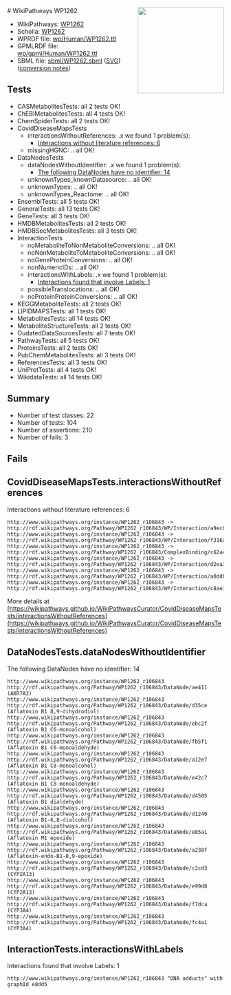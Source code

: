<img style="float: right; width: 200px" src="../logo.png" />
# WikiPathways WP1262

* WikiPathways: [WP1262](https://identifiers.org/wikipathways:WP1262)
* Scholia: [WP1262](https://scholia.toolforge.org/wikipathways/WP1262)
* WPRDF file: [wp/Human/WP1262.ttl](../wp/Human/WP1262.ttl)
* GPMLRDF file: [wp/gpml/Human/WP1262.ttl](../wp/gpml/Human/WP1262.ttl)
* SBML file: [sbml/WP1262.sbml](../sbml/WP1262.sbml) ([SVG](../sbml/WP1262.svg)) ([conversion notes](../sbml/WP1262.txt))

## Tests
* CASMetabolitesTests: all 2 tests OK!
* ChEBIMetabolitesTests: all 4 tests OK!
* ChemSpiderTests: all 2 tests OK!
* CovidDiseaseMapsTests
    * interactionsWithoutReferences: .x we found 1 problem(s):
        * [Interactions without literature references: 6](#2e295934)
    * missingHGNC: .. all OK!
* DataNodesTests
    * dataNodesWithoutIdentifier: .x we found 1 problem(s):
        * [The following DataNodes have no identifier: 14](#8792c494)
    * unknownTypes_knownDatasource: .. all OK!
    * unknownTypes: .. all OK!
    * unknownTypes_Reactome: .. all OK!
* EnsemblTests: all 5 tests OK!
* GeneralTests: all 13 tests OK!
* GeneTests: all 3 tests OK!
* HMDBMetabolitesTests: all 2 tests OK!
* HMDBSecMetabolitesTests: all 3 tests OK!
* InteractionTests
    * noMetaboliteToNonMetaboliteConversions: .. all OK!
    * noNonMetaboliteToMetaboliteConversions: .. all OK!
    * noGeneProteinConversions: .. all OK!
    * nonNumericIDs: .. all OK!
    * interactionsWithLabels: .x we found 1 problem(s):
        * [Interactions found that involve Labels: 1](#630d2678)
    * possibleTranslocations: .. all OK!
    * noProteinProteinConversions: .. all OK!
* KEGGMetaboliteTests: all 2 tests OK!
* LIPIDMAPSTests: all 1 tests OK!
* MetabolitesTests: all 14 tests OK!
* MetaboliteStructureTests: all 2 tests OK!
* OudatedDataSourcesTests: all 7 tests OK!
* PathwayTests: all 5 tests OK!
* ProteinsTests: all 2 tests OK!
* PubChemMetabolitesTests: all 3 tests OK!
* ReferencesTests: all 3 tests OK!
* UniProtTests: all 4 tests OK!
* WikidataTests: all 14 tests OK!


## Summary

* Number of test classes: 22
* Number of tests: 104
* Number of assertions: 210
* Number of fails: 3

## Fails

<a name="2e295934" />

## CovidDiseaseMapsTests.interactionsWithoutReferences

Interactions without literature references: 6
```
http://www.wikipathways.org/instance/WP1262_r106843 -> http://rdf.wikipathways.org/Pathway/WP1262_r106843/WP/Interaction/a9ec0
http://www.wikipathways.org/instance/WP1262_r106843 -> http://rdf.wikipathways.org/Pathway/WP1262_r106843/WP/Interaction/f316a
http://www.wikipathways.org/instance/WP1262_r106843 -> http://rdf.wikipathways.org/Pathway/WP1262_r106843/ComplexBinding/c62a4
http://www.wikipathways.org/instance/WP1262_r106843 -> http://rdf.wikipathways.org/Pathway/WP1262_r106843/WP/Interaction/d2ea3
http://www.wikipathways.org/instance/WP1262_r106843 -> http://rdf.wikipathways.org/Pathway/WP1262_r106843/WP/Interaction/a0ddb
http://www.wikipathways.org/instance/WP1262_r106843 -> http://rdf.wikipathways.org/Pathway/WP1262_r106843/WP/Interaction/c8ae1
```

More details at [https://wikipathways.github.io/WikiPathwaysCurator/CovidDiseaseMapsTests/interactionsWithoutReferences](https://wikipathways.github.io/WikiPathwaysCurator/CovidDiseaseMapsTests/interactionsWithoutReferences)

<a name="8792c494" />

## DataNodesTests.dataNodesWithoutIdentifier

The following DataNodes have no identifier: 14
```
http://www.wikipathways.org/instance/WP1262_r106843 http://rdf.wikipathways.org/Pathway/WP1262_r106843/DataNode/ae411 (AKR7A3)
http://www.wikipathways.org/instance/WP1262_r106843 http://rdf.wikipathways.org/Pathway/WP1262_r106843/DataNode/d35ce (Aflatoxin B1 8,9-dihydrodiol)
http://www.wikipathways.org/instance/WP1262_r106843 http://rdf.wikipathways.org/Pathway/WP1262_r106843/DataNode/ebc2f (Aflatoxin B1 C6-monoalcohol)
http://www.wikipathways.org/instance/WP1262_r106843 http://rdf.wikipathways.org/Pathway/WP1262_r106843/DataNode/fb5f1 (Aflatoxin B1 C6-monoaldehyde)
http://www.wikipathways.org/instance/WP1262_r106843 http://rdf.wikipathways.org/Pathway/WP1262_r106843/DataNode/a12e7 (Aflatoxin B1 C8-monoalcohol)
http://www.wikipathways.org/instance/WP1262_r106843 http://rdf.wikipathways.org/Pathway/WP1262_r106843/DataNode/e42c7 (Aflatoxin B1 C8-monoaldehyde)
http://www.wikipathways.org/instance/WP1262_r106843 http://rdf.wikipathways.org/Pathway/WP1262_r106843/DataNode/d4505 (Aflatoxin B1 dialdehyde)
http://www.wikipathways.org/instance/WP1262_r106843 http://rdf.wikipathways.org/Pathway/WP1262_r106843/DataNode/d1240 (Aflatoxin B1-6,8-dialcohol)
http://www.wikipathways.org/instance/WP1262_r106843 http://rdf.wikipathways.org/Pathway/WP1262_r106843/DataNode/e85a1 (Aflatoxin M1 epoxide)
http://www.wikipathways.org/instance/WP1262_r106843 http://rdf.wikipathways.org/Pathway/WP1262_r106843/DataNode/a238f (Aflatoxin-endo-B1-8,9-epoxide)
http://www.wikipathways.org/instance/WP1262_r106843 http://rdf.wikipathways.org/Pathway/WP1262_r106843/DataNode/c2cd3 (CYP2A13)
http://www.wikipathways.org/instance/WP1262_r106843 http://rdf.wikipathways.org/Pathway/WP1262_r106843/DataNode/e99d8 (CYP2A13)
http://www.wikipathways.org/instance/WP1262_r106843 http://rdf.wikipathways.org/Pathway/WP1262_r106843/DataNode/f7dca (CYP3A4)
http://www.wikipathways.org/instance/WP1262_r106843 http://rdf.wikipathways.org/Pathway/WP1262_r106843/DataNode/fc4a1 (CYP3A4)
```

<a name="630d2678" />

## InteractionTests.interactionsWithLabels

Interactions found that involve Labels: 1
```
http://www.wikipathways.org/instance/WP1262_r106843 "DNA adducts" with graphId e8dd5
```

